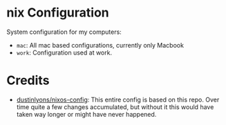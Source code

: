 # nix Configuration

System configuration for my computers:

- `mac`: All mac based configurations, currently only Macbook
- `work`: Configuration used at work.

# Credits

- [dustinlyons/nixos-config](https://github.com/dustinlyons/nixos-config): This entire config is based on this repo. Over time quite a few changes accumulated, but without it this would have taken way longer or might have never happened.
